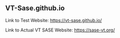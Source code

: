 ## VT-Sase.github.io

Link to Test Website: <a href="https://vt-sase.github.io/" target="_blank">https://vt-sase.github.io/</a>

Link to Actual VT SASE Website: <a href="http://sase-vt.org/" target="_blank">https://sase-vt.org/</a>
